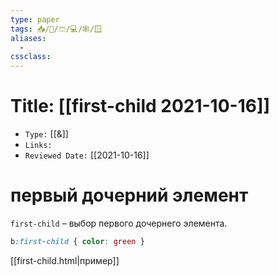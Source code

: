 ```yaml
---
type: paper
tags: 📥️/📜️/🩳/💻/🕸/🪟
aliases:
  - 
cssclass: 
---
```




# Title: **[[first-child 2021-10-16]]**
- `Type:` [[&]]
- `Links:`
- `Reviewed Date:` [[2021-10-16]]

# первый дочерний элемент
`first-child` – выбор первого дочернего элемента.


```css
b:first-child { color: green }
```

[[first-child.html|пример]]